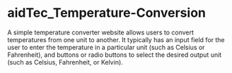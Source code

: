 # aidTec_Temperature-Conversion
A simple temperature converter website allows users to convert temperatures from one unit to another. It typically has an input field for the user to enter the temperature in a particular unit (such as Celsius or Fahrenheit), and buttons or radio buttons to select the desired output unit (such as Celsius, Fahrenheit, or Kelvin). 
